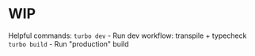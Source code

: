 # WIP

Helpful commands:
`turbo dev` - Run dev workflow: transpile + typecheck
`turbo build` - Run "production" build
